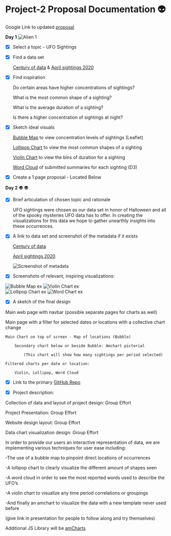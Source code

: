 # Project-2 Proposal Documentation :alien:

Google Link to updated [proposal](https://docs.google.com/document/d/14rFwvynL-YJ0MM7xedddwkO3Q1a9UyU8ihTxuZySc38/edit)

**Day 1** <img src="/Images/Alien 1.png" alt="Alien 1"/>

 - [x] Select a topic  - UFO Sightings 

- [x] Find a data set 

	[Century of data](https://www.kaggle.com/NUFORC/ufo-sightings/metadata) & [April sightings 2020](http://www.nuforc.org/webreports/ndxe202004.html) 

- [x] Find inspiration 

	Do certain areas have higher concentrations of sightings?
	
	What is the most common shape of a sighting?
	
	What is the average duration of a sighting?
	
	Is there a higher concentration of sightings at night?

- [x] Sketch ideal visuals 

	[Bubble Map](https://www.d3-graph-gallery.com/bubblemap.html) to view concentration levels of sightings (Leaflet)
	
			
	[Lollipop Chart](https://www.d3-graph-gallery.com/lollipop.html) to view the most common shapes of a sighting 
		
		
	[Violin Chart](https://www.d3-graph-gallery.com/violin.html) to view the bins of duration for a sighting
	
		
		
	[Word Cloud](https://www.d3-graph-gallery.com/graph/wordcloud_size.html) of submitted summaries for each sighting (D3)
	
		
	
- [x] Create a 1 page proposal - Located Below 
	

**Day 2** :alien: :alien:

- [x] Brief articulation of chosen topic and rationale 

	UFO sightings were chosen as our data set in honor of Halloween and all of the spooky mysteries UFO data has to offer. In creating the visualizations for this data we hope to gather unearthly insights into these occurrences.

- [x] A link to data set and screenshot of the metadata if it exists 

	[Century of data](https://www.kaggle.com/NUFORC/ufo-sightings/metadata)
	
	[April sightings 2020](http://www.nuforc.org/webreports/ndxe202004.html) 
	
	<img src="/Images/screenshot_metadata.png" alt="Screenshot of metadata"/>   
	
	
- [x] Screenshots of relevant, inspiring visualizations:

<img src="/Images/Bubble Map ex.png" alt="Bubble Map ex"/>   <img src="/Images/Violin Chart ex.png" alt="Violin Chart ex"/>           
<img src="/Images/Lollipop Chart ex.png" alt="Lollipop Chart ex"/>   <img src="/Images/Word Chart ex.png" alt="Word Chart ex"/>




- [x] A sketch of the final design 

Main web page with navbar (possible separate pages for charts as well)

Main page with a filter for selected dates or locations with a collective chart change 

	Main Chart on top of screen - Map of locations (Bubble)
	
		Secondary chart below or beside Bubble: Amchart pictorial 
		
			(This chart will show how many sightings per period selected)
			
	Filtered charts per date or location: 	
	
		Violin, Lollipop, Word Cloud 

- [x] Link to the primary [GitHub Repo](https://github.com/JuliaAlsop/Project-2.git)

	
- [x] Project description:

Collection of data and layout of project design: Group Effort 

Project Presentation: Group Effort

Website design layout: Group Effort

Data chart visualization design: Group Effort

In order to provide our users an interactive representation of data, we are implementing various techniques for user ease including: 

-The use of a bubble map to pinpoint direct locations of occurrences

-A lollipop chart to clearly visualize the different amount of shapes seen

-A word cloud in order to see the most reported words used to describe the UFO’s

-A violin chart to visualize any time period correlations or groupings 

-And finally an amchart to visualize the data with a new template never used before


(give link in presentation for people to follow along and try themselves)

Additional JS Library will be [amCharts](https://www.amcharts.com/javascript-maps/)

